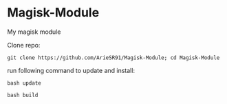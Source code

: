 # Magisk-Module
My magisk module

Clone repo:
```
git clone https://github.com/ArieSR91/Magisk-Module; cd Magisk-Module
```
run following command to update and install:
```
bash update
```
```
bash build
```

